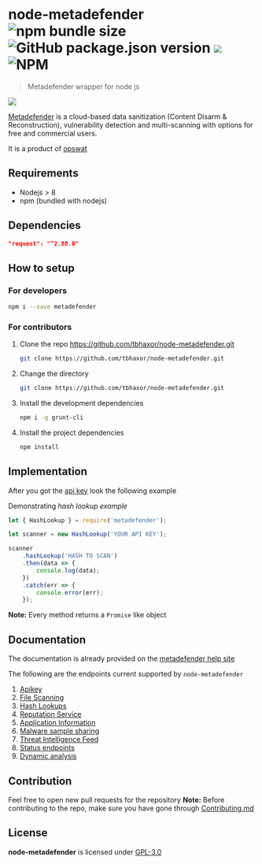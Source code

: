 
# node-metadefender ![npm bundle size](https://img.shields.io/bundlephobia/min/metadefender.svg?style=flat-square) ![GitHub package.json version](https://img.shields.io/github/package-json/v/tbhaxor/node-metadefender.svg?style=flat-square) ![](https://img.shields.io/npm/dw/metadefender.svg?style=flat-square) ![NPM](https://img.shields.io/npm/l/metadefender.svg?style=flat-square)
> Metadefender wrapper for node js

[![](https://nodei.co/npm/metadefender.png?downloads=true&downloadRank=true&stars=true)](https://nodei.co/npm/dnstools/)


[Metadefender](https://metadefender.opswat.com/) is a cloud-based data sanitization (Content Disarm &amp; Reconstruction), vulnerability detection and multi-scanning with options for free and commercial users.

It is a product of [opswat](https://opswat.com/)

## Requirements

- Nodejs > 8
- npm (bundled with nodejs)

## Dependencies

```json
"request": "^2.88.0"
```

## How to setup

### For developers

```sh
npm i --save metadefender
```

### For contributors

1. Clone the repo https://github.com/tbhaxor/node-metadefender.git

   ```sh
   git clone https://github.com/tbhaxor/node-metadefender.git
   ```

2. Change the directory

   ```sh
   git clone https://github.com/tbhaxor/node-metadefender.git
   ```

3. Install the development dependencies

   ```sh
   npm i -g grunt-cli
   ```

4. Install the project dependencies

   ```sh
   npm install
   ```

## Implementation

After you got the [api key](https://metadefender.opswat.com/account#!) look the following example

Demonstrating _hash lookup example_

```js
let { HashLookup } = require('metadefender');

let scanner = new HashLookup('YOUR API KEY');

scanner
    .hashLookup('HASH TO SCAN')
    .then(data => {
        console.log(data);
    })
    .catch(err => {
        console.error(err);
    });
```

**Note:** Every method returns a `Promise` like object

## Documentation

The documentation is already provided on the [metadefender help site](https://onlinehelp.opswat.com/mdcloud/5._Endpoints.html)

The following are the endpoints current supported by `node-metadefender`

1. [Apikey](https://onlinehelp.opswat.com/mdcloud/1._Apikey.html)
2. [File Scanning](https://onlinehelp.opswat.com/mdcloud/2._File_Scanning.html)
3. [Hash Lookups](https://onlinehelp.opswat.com/mdcloud/3._Hash_Lookups.html)
4. [Reputation Service](https://onlinehelp.opswat.com/mdcloud/4._Reputation_Service.html)
5. [Application Information](https://onlinehelp.opswat.com/mdcloud/5._Application_Information.html)
6. [Malware sample sharing](https://onlinehelp.opswat.com/mdcloud/7._Malware_sample_sharing.html)
7. [Threat Intelligence Feed](https://onlinehelp.opswat.com/mdcloud/8._Threat_Intelligence_Feed.html)
8. [Status endpoints](https://onlinehelp.opswat.com/mdcloud/9._Status_endpoints.html)
9. [Dynamic analysis](https://onlinehelp.opswat.com/mdcloud/10._Dynamic_analysis.html)

## Contribution

Feel free to open new pull requests for the repository
**Note:** Before contributing to the repo, make sure you have gone through [Contributing.md](https://github.com/tbhaxor/node-metadefender/blob/master/CONTRIBUTING.md)

## License

**node-metadefender** is licensed under [GPL-3.0](https://github.com/tbhaxor/node-metadefender/blob/master/LICENSE)